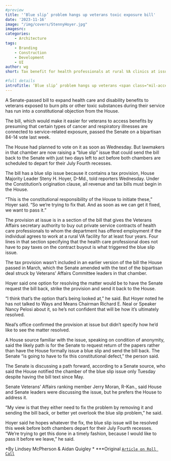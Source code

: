 ```yaml
---
#preview
title: '‘Blue slip’ problem hangs up veterans toxic exposure bill'
date: '2023-11-16'
image: "/img/covers/StennyHoyer.jpg"
imagesrc:
categories:
    - Architecture
tags:
    - Branding
    - Construction
    - Development
    - UI
author: wg
short: Tax benefit for health professionals at rural VA clinics at issue

#full details
introTitle: ‘Blue slip’ problem hangs up veterans <span class="mil-accent">toxic exposure</span> bill.
---
```


A Senate-passed bill to expand health care and disability benefits to veterans exposed to burn pits or other toxic substances during their service has run into a constitutional objection from the House.

The bill, which would make it easier for veterans to access benefits by presuming that certain types of cancer and respiratory illnesses are connected to service-related exposure, passed the Senate on a bipartisan 84-14 vote last week. 

The House had planned to vote on it as soon as Wednesday. But lawmakers in that chamber are now raising a “blue slip” issue that could send the bill back to the Senate with just two days left to act before both chambers are scheduled to depart for their July Fourth recesses. 

The bill has a blue slip issue because it contains a tax provision, House Majority Leader Steny H. Hoyer, D-Md., told reporters Wednesday. Under the Constitution’s origination clause, all revenue and tax bills must begin in the House.

“This is the constitutional responsibility of the House to initiate these,” Hoyer said. “So we’re trying to fix that. And as soon as we can get it fixed, we want to pass it.”

The provision at issue is in a section of the bill that gives the Veterans Affairs secretary authority to buy out private service contracts of health care professionals to whom the department has offered employment if the individual agrees to work at a rural VA facility for at least four years. Four lines in that section specifying that the health care professional does not have to pay taxes on the contract buyout is what triggered the blue slip issue. 

The tax provision wasn’t included in an earlier version of the bill the House passed in March, which the Senate amended with the text of the bipartisan deal struck by Veterans’ Affairs Committee leaders in that chamber.

Hoyer said one option for resolving the matter would be to have the Senate request the bill back, strike the provision and send it back to the House. 

“I think that’s the option that’s being looked at,” he said. But Hoyer noted he has not talked to Ways and Means Chairman Richard E. Neal or Speaker Nancy Pelosi about it, so he’s not confident that will be how it’s ultimately resolved.

Neal’s office confirmed the provision at issue but didn’t specify how he’d like to see the matter resolved.

A House source familiar with the issue, speaking on condition of anonymity, said the likely path is for the Senate to request return of the papers rather than have the House formally issue a blue slip and send the bill back. The Senate “is going to have to fix this constitutional defect,” the person said.

The Senate is discussing a path forward, according to a Senate source, who said the House notified the chamber of the blue slip issue only Tuesday despite having the bill text since May. 

Senate Veterans’ Affairs ranking member Jerry Moran, R-Kan., said House and Senate leaders were discussing the issue, but he prefers the House to address it.

“My view is that they either need to fix the problem by removing it and sending the bill back, or better yet overlook the blue slip problem,” he said.

Hoyer said he hopes whatever the fix, the blue slip issue will be resolved this week before both chambers depart for their July Fourth recesses. “We’re trying to get this done in a timely fashion, because I would like to pass it before we leave,” he said.

*By Lindsey McPherson & Aidan Quigley *
***Original [`Article on Roll Call`](https://rollcall.com/2022/06/22/blue-slip-problem-hangs-up-veterans-toxic-exposure-bill/) 